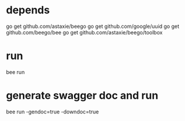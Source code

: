 # depends

go get github.com/astaxie/beego
go get github.com/google/uuid
go get github.com/beego/bee
go get github.com/astaxie/beego/toolbox

# run
bee run

# generate swagger doc and run
bee run -gendoc=true -downdoc=true

